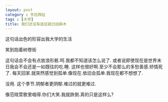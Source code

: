 ```yaml
---
layout: post
category : 东拉西扯
tags : [大学]
title: 我们还没有适应就已经麻木
---
```

这句话出色的形容出我大学的生活

笑到抱着树卷街

这句话会不会有点放浪形骸.呵.我都不知道该怎么说了.
或者说即使现在是世界末日我会不会还是一如既往的吃.睡.
这样也很好啊.至少不会那么的多愁善感.矫情死了.
每天回家.就突然感觉到孤单.像现在.依旧会孤单.我现在都不想想了.

没用.
这个季节.阴郁者更阴郁.难过的就更难过.

像范晓萱歌里唱得.你们大笑.我就跌倒.真的只是这样么?